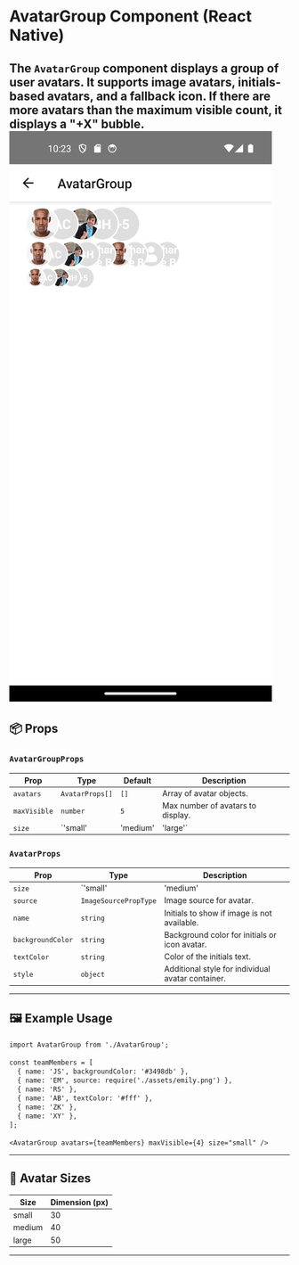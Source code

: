 
# AvatarGroup Component (React Native)

The `AvatarGroup` component displays a group of user avatars. It supports image avatars, initials-based avatars, and a fallback icon. If there are more avatars than the maximum visible count, it displays a "+X" bubble.
![Deskripsi Alt](../../assets/doc/Avatar/AvatarGroup.png)
---

## 📦 Props

### `AvatarGroupProps`

| Prop         | Type                                | Default   | Description                                      |
|--------------|-------------------------------------|-----------|--------------------------------------------------|
| `avatars`    | `AvatarProps[]`                     | `[]`      | Array of avatar objects.                         |
| `maxVisible` | `number`                            | `5`       | Max number of avatars to display.                |
| `size`       | `'small' | 'medium' | 'large'`     | `'medium'` | Size of avatars.                                 |

### `AvatarProps`

| Prop            | Type                  | Description                                         |
|-----------------|-----------------------|-----------------------------------------------------|
| `size`          | `'small' | 'medium' | 'large'` | Size of individual avatar (optional).              |
| `source`        | `ImageSourcePropType` | Image source for avatar.                           |
| `name`          | `string`              | Initials to show if image is not available.        |
| `backgroundColor` | `string`            | Background color for initials or icon avatar.      |
| `textColor`     | `string`              | Color of the initials text.                        |
| `style`         | `object`              | Additional style for individual avatar container.  |

---

## 🖼️ Example Usage

```tsx
import AvatarGroup from './AvatarGroup';

const teamMembers = [
  { name: 'JS', backgroundColor: '#3498db' },
  { name: 'EM', source: require('./assets/emily.png') },
  { name: 'RS' },
  { name: 'AB', textColor: '#fff' },
  { name: 'ZK' },
  { name: 'XY' },
];

<AvatarGroup avatars={teamMembers} maxVisible={4} size="small" />
```

---

## 🎨 Avatar Sizes

| Size    | Dimension (px) |
|---------|----------------|
| small   | 30             |
| medium  | 40             |
| large   | 50             |

---
